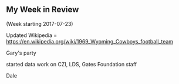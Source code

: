 ## My Week in Review

(Week starting 2017-07-23)

Updated Wikipedia = https://en.wikipedia.org/wiki/1969_Wyoming_Cowboys_football_team

Gary's party

started data work on CZI, LDS, Gates Foundation staff

Dale
